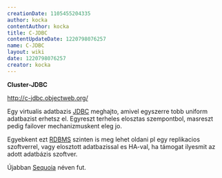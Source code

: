 ```yaml
---
creationDate: 1105455204335 
author: kocka 
contentAuthor: kocka 
title: C-JDBC 
contentUpdateDate: 1220798076257 
name: C-JDBC 
layout: wiki 
date: 1220798076257 
creator: kocka 
---
```

__Cluster-JDBC__

http://c-jdbc.objectweb.org/

Egy virtualis adatbazis [JDBC](JDBC.html) meghajto, amivel egyszerre tobb uniform adatbazist erhetsz el. Egyreszt terheles elosztas szempontbol, masreszt pedig failover mechanizmuskent eleg jo.

Egyebkent ezt [RDBMS](RDBMS.html) szinten is meg lehet oldani pl egy replikacios szoftverrel, vagy elosztott adatbazissal es HA-val, ha támogat ilyesmit az adott adatbázis szoftver.

Újabban [Sequoia](Sequoia.html) néven fut.



